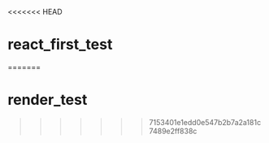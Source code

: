 <<<<<<< HEAD
# react_first_test
=======
# render_test
>>>>>>> 7153401e1edd0e547b2b7a2a181c7489e2ff838c
